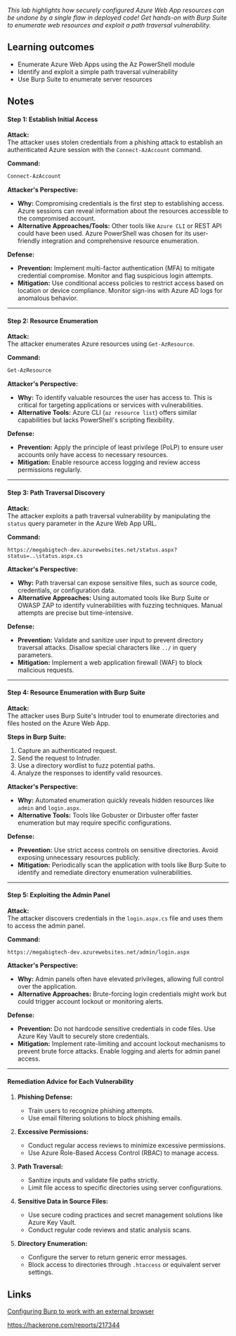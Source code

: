 *This lab highlights how securely configured Azure Web App resources can be undone by a single flaw in deployed code! Get hands-on with Burp Suite to enumerate web resources and exploit a path traversal vulnerability.*

## Learning outcomes  

- Enumerate Azure Web Apps using the Az PowerShell module
- Identify and exploit a simple path traversal vulnerability
- Use Burp Suite to enumerate server resources

## Notes

#### **Step 1: Establish Initial Access**

**Attack:**  
The attacker uses stolen credentials from a phishing attack to establish an authenticated Azure session with the `Connect-AzAccount` command.

**Command:**

```powershell
Connect-AzAccount
```

**Attacker's Perspective:**

- **Why:** Compromising credentials is the first step to establishing access. Azure sessions can reveal information about the resources accessible to the compromised account.
- **Alternative Approaches/Tools:** Other tools like `Azure CLI` or REST API could have been used. Azure PowerShell was chosen for its user-friendly integration and comprehensive resource enumeration.

**Defense:**

- **Prevention:** Implement multi-factor authentication (MFA) to mitigate credential compromise. Monitor and flag suspicious login attempts.
- **Mitigation:** Use conditional access policies to restrict access based on location or device compliance. Monitor sign-ins with Azure AD logs for anomalous behavior.

---

#### **Step 2: Resource Enumeration**

**Attack:**  
The attacker enumerates Azure resources using `Get-AzResource`.

**Command:**

```powershell
Get-AzResource
```

**Attacker's Perspective:**

- **Why:** To identify valuable resources the user has access to. This is critical for targeting applications or services with vulnerabilities.
- **Alternative Tools:** Azure CLI (`az resource list`) offers similar capabilities but lacks PowerShell's scripting flexibility.

**Defense:**

- **Prevention:** Apply the principle of least privilege (PoLP) to ensure user accounts only have access to necessary resources.
- **Mitigation:** Enable resource access logging and review access permissions regularly.

---

#### **Step 3: Path Traversal Discovery**

**Attack:**  
The attacker exploits a path traversal vulnerability by manipulating the `status` query parameter in the Azure Web App URL.

**Command:**

```plaintext
https://megabigtech-dev.azurewebsites.net/status.aspx?status=..\status.aspx.cs
```

**Attacker's Perspective:**

- **Why:** Path traversal can expose sensitive files, such as source code, credentials, or configuration data.
- **Alternative Approaches:** Using automated tools like Burp Suite or OWASP ZAP to identify vulnerabilities with fuzzing techniques. Manual attempts are precise but time-intensive.

**Defense:**

- **Prevention:** Validate and sanitize user input to prevent directory traversal attacks. Disallow special characters like `../` in query parameters.
- **Mitigation:** Implement a web application firewall (WAF) to block malicious requests.

---

#### **Step 4: Resource Enumeration with Burp Suite**

**Attack:**  
The attacker uses Burp Suite's Intruder tool to enumerate directories and files hosted on the Azure Web App.

**Steps in Burp Suite:**

1. Capture an authenticated request.
2. Send the request to Intruder.
3. Use a directory wordlist to fuzz potential paths.
4. Analyze the responses to identify valid resources.

**Attacker's Perspective:**

- **Why:** Automated enumeration quickly reveals hidden resources like `admin` and `login.aspx`.
- **Alternative Tools:** Tools like Gobuster or Dirbuster offer faster enumeration but may require specific configurations.

**Defense:**

- **Prevention:** Use strict access controls on sensitive directories. Avoid exposing unnecessary resources publicly.
- **Mitigation:** Periodically scan the application with tools like Burp Suite to identify and remediate directory enumeration vulnerabilities.

---

#### **Step 5: Exploiting the Admin Panel**

**Attack:**  
The attacker discovers credentials in the `login.aspx.cs` file and uses them to access the admin panel.

**Command:**

```plaintext
https://megabigtech-dev.azurewebsites.net/admin/login.aspx
```

**Attacker's Perspective:**

- **Why:** Admin panels often have elevated privileges, allowing full control over the application.
- **Alternative Approaches:** Brute-forcing login credentials might work but could trigger account lockout or monitoring alerts.

**Defense:**

- **Prevention:** Do not hardcode sensitive credentials in code files. Use Azure Key Vault to securely store credentials.
- **Mitigation:** Implement rate-limiting and account lockout mechanisms to prevent brute force attacks. Enable logging and alerts for admin panel access.

---

#### **Remediation Advice for Each Vulnerability**

1. **Phishing Defense:**
    
    - Train users to recognize phishing attempts.
    - Use email filtering solutions to block phishing emails.
2. **Excessive Permissions:**
    
    - Conduct regular access reviews to minimize excessive permissions.
    - Use Azure Role-Based Access Control (RBAC) to manage access.
3. **Path Traversal:**
    
    - Sanitize inputs and validate file paths strictly.
    - Limit file access to specific directories using server configurations.
4. **Sensitive Data in Source Files:**
    
    - Use secure coding practices and secret management solutions like Azure Key Vault.
    - Conduct regular code reviews and static analysis scans.
5. **Directory Enumeration:**
    
    - Configure the server to return generic error messages.
    - Block access to directories through `.htaccess` or equivalent server settings.


## Links

[Configuring Burp to work with an external browser](https://portswigger.net/burp/documentation/desktop/external-browser-config)

https://hackerone.com/reports/217344